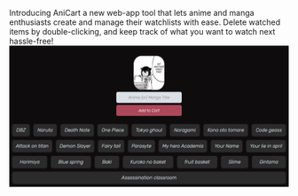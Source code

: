 Introducing  AniCart a new web-app tool that lets anime and manga enthusiasts create and manage their watchlists with ease. Delete watched items by double-clicking, and keep track of what you want to watch next hassle-free!
![aAniCart Screen-shot](https://github.com/Maxxjx/AniCart/blob/0671f3d7e3b5305b98cc7e8dc477a20f51aa9755/asset/AniCartscreen.png?raw=true)

